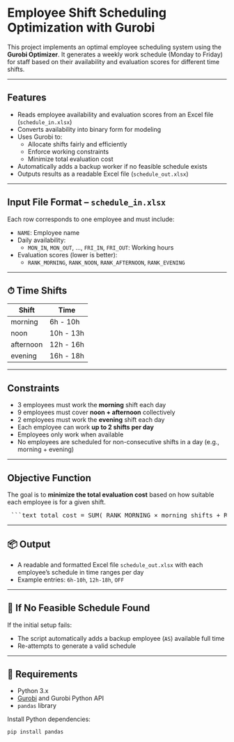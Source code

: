 # Employee Shift Scheduling Optimization with Gurobi

This project implements an optimal employee scheduling system using the **Gurobi Optimizer**. It generates a weekly work schedule (Monday to Friday) for staff based on their availability and evaluation scores for different time shifts.

---

## Features

- Reads employee availability and evaluation scores from an Excel file (`schedule_in.xlsx`)
- Converts availability into binary form for modeling
- Uses Gurobi to:
  - Allocate shifts fairly and efficiently
  - Enforce working constraints
  - Minimize total evaluation cost
- Automatically adds a backup worker if no feasible schedule exists
- Outputs results as a readable Excel file (`schedule_out.xlsx`)

---

## Input File Format – `schedule_in.xlsx`

Each row corresponds to one employee and must include:

- `NAME`: Employee name
- Daily availability:
  - `MON_IN`, `MON_OUT`, ..., `FRI_IN`, `FRI_OUT`: Working hours
- Evaluation scores (lower is better):
  - `RANK_MORNING`, `RANK_NOON`, `RANK_AFTERNOON`, `RANK_EVENING`

---

## ⏱ Time Shifts

| Shift       | Time        |
|-------------|-------------|
| morning     | 6h - 10h    |
| noon        | 10h - 13h   |
| afternoon   | 12h - 16h   |
| evening     | 16h - 18h   |

---

## Constraints

- 3 employees must work the **morning** shift each day
- 9 employees must cover **noon + afternoon** collectively
- 2 employees must work the **evening** shift each day
- Each employee can work **up to 2 shifts per day**
- Employees only work when available
- No employees are scheduled for non-consecutive shifts in a day (e.g., morning + evening)

---

## Objective Function

The goal is to **minimize the total evaluation cost** based on how suitable each employee is for a given shift.

<pre> ```text total_cost = SUM( RANK_MORNING × morning_shifts + RANK_NOON × noon_shifts + 2 × RANK_AFTERNOON × afternoon_shifts + RANK_EVENING × evening_shifts ) ``` </pre>
---

## 📦 Output

- A readable and formatted Excel file `schedule_out.xlsx` with each employee’s schedule in time ranges per day
- Example entries: `6h-10h`, `12h-18h`, `OFF`

---

## 🚨 If No Feasible Schedule Found

If the initial setup fails:
- The script automatically adds a backup employee (`AS`) available full time
- Re-attempts to generate a valid schedule

---

## 🧪 Requirements

- Python 3.x
- [Gurobi](https://www.gurobi.com) and Gurobi Python API
- `pandas` library

Install Python dependencies:
```bash
pip install pandas

